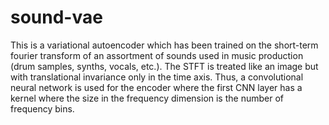 # sound-vae

This is a variational autoencoder which has been trained on the short-term fourier transform of an assortment of sounds used in music production (drum samples, synths, vocals, etc.). The STFT is treated like an image but with translational invariance only in the time axis. Thus, a convolutional neural network is used for the encoder where the first CNN layer has a kernel where the size in the frequency dimension is the number of frequency bins.
